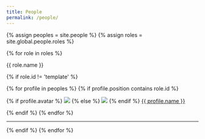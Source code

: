 ```yaml
---
title: People
permalink: /people/
---
```


{% assign peoples = site.people %}
{% assign roles = site.global.people.roles %}

{% for role in roles %}

<div class="pos_header">
{{ role.name }}
</div>

{% if role.id != 'template' %}
<div class="content list people">
  {% for profile in peoples %}
    {% if profile.position contains role.id %}
      <div class="list-item-people">
        <p class="list-post-title">
          {% if profile.avatar %}
            <a href="{{ site.baseurl }}{{ profile.url }}"><img class="profile-thumbnail" src="{{site.baseurl}}/images/people/{{profile.avatar}}"></a>
          {% else %}
            <a href="{{ site.baseurl }}{{ profile.url }}"><img class="profile-thumbnail" src="http://evansheline.com/wp-content/uploads/2011/02/facebook-Storm-Trooper.jpg"></a>
          {% endif %}
          <a class="name" href="{{ site.baseurl }}{{ profile.url }}">{{ profile.name }}</a>
        </p>
      </div>    
    {% endif %}
  {% endfor %}
</div>
<hr>
{% endif %}
{% endfor %}
